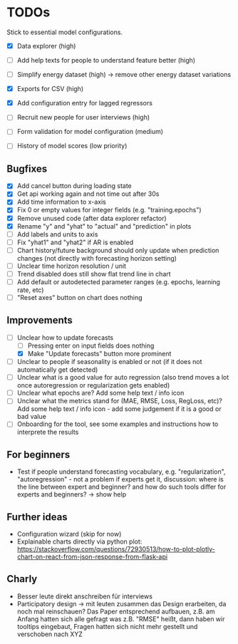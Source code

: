 # TODOs

Stick to essential model configurations.

- [x] Data explorer (high)
- [ ] Add help texts for people to understand feature better (high)
- [ ] Simplify energy dataset (high) -> remove other energy dataset variations
- [x] Exports for CSV (high)

- [x] Add configuration entry for lagged regressors

- [ ] Recruit new people for user interviews (high)

- [ ] Form validation for model configuration (medium)

- [ ] History of model scores (low priority)

## Bugfixes

- [x] Add cancel button during loading state
- [x] Get api working again and not time out after 30s
- [x] Add time information to x-axis
- [x] Fix 0 or empty values for integer fields (e.g. "training.epochs")
- [x] Remove unused code (after data explorer refactor)
- [x] Rename "y" and "yhat" to "actual" and "prediction" in plots
- [ ] Add labels and units to axis
- [ ] Fix "yhat1" and "yhat2" if AR is enabled
- [ ] Chart history/future background should only update when prediction changes (not directly with forecasting horizon setting)
- [ ] Unclear time horizon resolution / unit
- [ ] Trend disabled does still show flat trend line in chart
- [ ] Add default or autodetected parameter ranges (e.g. epochs, learning rate, etc)
- [ ] "Reset axes" button on chart does nothing

## Improvements

- [ ] Unclear how to update forecasts
  - [ ] Pressing enter on input fields does nothing
  - [x] Make "Update forecasts" button more prominent
- [ ] Unclear to people if seasonality is enabled or not (if it does not automatically get detected)
- [ ] Unclear what is a good value for auto regression (also trend moves a lot once autoregression or regularization gets enabled)
- [ ] Unclear what epochs are? Add some help text / info icon
- [ ] Unclear what the metrics stand for (MAE, RMSE, Loss, RegLoss, etc)? Add some help text / info icon - add some judgement if it is a good or bad value
- [ ] Onboarding for the tool, see some examples and instructions how to interprete the results

## For beginners

- Test if people understand forecasting vocabulary, e.g. "regularization", "autoregression" - not a problem if experts get it, discussion: where is the line between expert and beginner? and how do such tools differ for experts and beginners? -> show help

## Further ideas

- Configuration wizard (skip for now)
- Explainable charts directly via python plot: https://stackoverflow.com/questions/72930513/how-to-plot-plotly-chart-on-react-from-json-response-from-flask-api


## Charly

- Besser leute direkt anschreiben für interviews
- Participatory design -> mit leuten zusammen das Design erarbeiten, da noch mal reinschauen? Das Paper entsprechend aufbauen, z.B. am Anfang hatten sich alle gefragt was z.B. "RMSE" heißt, dann haben wir tooltips eingebaut, Fragen hatten sich nicht mehr gestellt und verschoben nach XYZ
